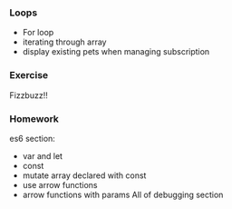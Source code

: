 ### Loops

- For loop
- iterating through array
- display existing pets when managing subscription

### Exercise

Fizzbuzz!!

### Homework

es6 section:
- var and let
- const
- mutate array declared with const
- use arrow functions
- arrow functions with params
All of debugging section
